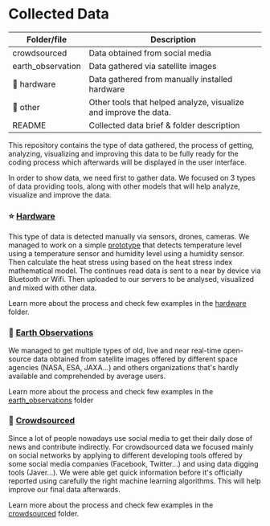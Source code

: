 # Collected Data

| Folder/file        | Description      |
| ------------- |-------------|
| crowdsourced       | Data obtained from social media |
| earth_observation       | Data gathered via satellite images |
| :pushpin: hardware       | Data gathered from manually installed hardware |
| :pushpin: other      | Other tools that helped analyze, visualize and improve the data. |
| README       | Collected data brief & folder description |

This repository contains the type of data gathered, the process of getting, analyzing, visualizing and improving this data to be fully ready for the coding process which afterwards will be displayed in the user interface.

In order to show data, we need first to gather data. We focused on 3 types of data providing tools, along with other models that will help analyze, visualize and improve the data.

### :star: <a href="https://github.com/usmhic/Warmning/blob/main/data/hardware">Hardware</a>
This type of data is detected manually via sensors, drones, cameras. We managed to work on a simple  <a href="https://github.com/usmhic/Warmning/blob/main/data/hardware/heatstress_calculator_using_sensors">prototype</a> that detects temperature level using a temperature sensor and humidity level using a humidity sensor. Then calculate the heat stress using based on the heat stress index mathematical model.
The continues read data is sent to a near by device via Bluetooth or Wifi. Then uploaded to our servers to be analysed, visualized and mixed with other data.

Learn more about the process and check few examples in the <a href="https://github.com/usmhic/Warmning/blob/main/data/hardware">hardware</a> folder.

### :pushpin: <a href="https://github.com/usmhic/Warmning/blob/main/data/hardware">Earth Observations</a>
We managed to get multiple types of old, live and near real-time open-source data obtained from satellite images offered by different space agencies (NASA, ESA, JAXA...) and others organizations that's hardly available and comprehended by average users.

Learn more about the process and check few examples in the <a href="https://github.com/usmhic/Warmning/blob/main/data/hardware">earth_observations</a> folder

### :pushpin: <a href="https://github.com/usmhic/Warmning/blob/main/data/hardware">Crowdsourced</a>
Since a lot of people nowadays use social media to get their daily dose of news and contribute indirectly. For crowdsourced data we focused mainly on social networks by applying to different developing tools offered by some social media companies (Facebook, Twitter...) and using data digging tools (Javer...). We were able get quick information before it's officially reported using carefully the right machine learning algorithms. This will help  improve our final data afterwards.

Learn more about the process and check few examples in the <a href="https://github.com/usmhic/Warmning/blob/main/data/hardware">crowdsourced</a> folder.

